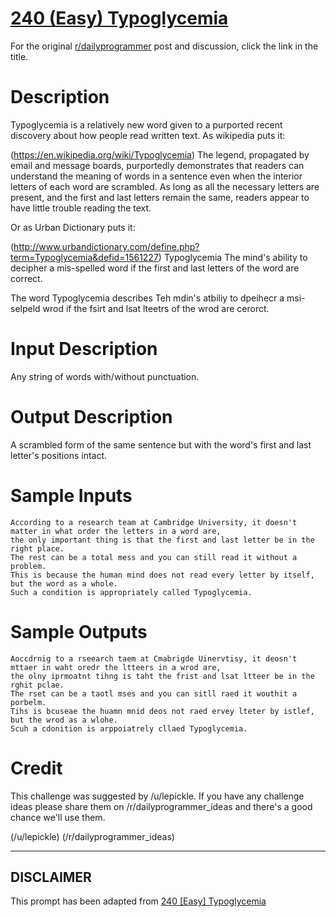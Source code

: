 # [240 (Easy) Typoglycemia](https://www.reddit.com/r/dailyprogrammer/comments/3s4nyq/20151109_challenge_240_easy_typoglycemia/)

For the original [r/dailyprogrammer](https://www.reddit.com/r/dailyprogrammer/) post and discussion, click the link in the title.

# Description
Typoglycemia is a relatively new word given to a purported recent discovery about how people read written text. As wikipedia puts it:

(https://en.wikipedia.org/wiki/Typoglycemia)
The legend, propagated by email and message boards, purportedly demonstrates that readers can understand the meaning of words in a sentence even when the interior letters of each word are scrambled. As long as all the necessary letters are present, and the first and last letters remain the same, readers appear to have little trouble reading the text.

Or as Urban Dictionary puts it:

(http://www.urbandictionary.com/define.php?term=Typoglycemia&defid=1561227)
Typoglycemia
The mind's ability to decipher a mis-spelled word if the first and last letters of the word are correct.

The word Typoglycemia describes Teh mdin's atbiliy to dpeihecr a msi-selpeld wrod if the fsirt and lsat lteetrs of the wrod are cerorct.

# Input Description
Any string of words with/without punctuation.

# Output Description
A scrambled form of the same sentence but with the word's first and last letter's positions intact.

# Sample Inputs

```
According to a research team at Cambridge University, it doesn't matter in what order the letters in a word are, 
the only important thing is that the first and last letter be in the right place. 
The rest can be a total mess and you can still read it without a problem.
This is because the human mind does not read every letter by itself, but the word as a whole. 
Such a condition is appropriately called Typoglycemia.
```
# Sample Outputs

```
Aoccdrnig to a rseearch taem at Cmabrigde Uinervtisy, it deosn't mttaer in waht oredr the ltteers in a wrod are, 
the olny iprmoatnt tihng is taht the frist and lsat ltteer be in the rghit pclae. 
The rset can be a taotl mses and you can sitll raed it wouthit a porbelm. 
Tihs is bcuseae the huamn mnid deos not raed ervey lteter by istlef, but the wrod as a wlohe. 
Scuh a cdonition is arppoiatrely cllaed Typoglycemia.
```
# Credit
This challenge was suggested by /u/lepickle. If you have any challenge ideas please share them on /r/dailyprogrammer_ideas and there's a good chance we'll use them.

(/u/lepickle)
(/r/dailyprogrammer_ideas)

----
## **DISCLAIMER**
This prompt has been adapted from [240 [Easy] Typoglycemia](https://www.reddit.com/r/dailyprogrammer/comments/3s4nyq/20151109_challenge_240_easy_typoglycemia/
)
